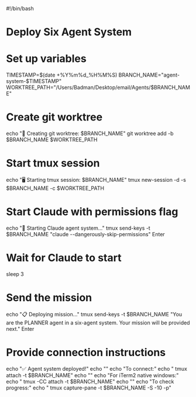 #!/bin/bash
# Deploy Six Agent System

# Set up variables
TIMESTAMP=$(date +%Y%m%d_%H%M%S)
BRANCH_NAME="agent-system-$TIMESTAMP"
WORKTREE_PATH="/Users/Badman/Desktop/email/Agents/$BRANCH_NAME"

# Create git worktree
echo "🌳 Creating git worktree: $BRANCH_NAME"
git worktree add -b $BRANCH_NAME $WORKTREE_PATH

# Start tmux session
echo "🖥️ Starting tmux session: $BRANCH_NAME"
tmux new-session -d -s $BRANCH_NAME -c $WORKTREE_PATH

# Start Claude with permissions flag
echo "🤖 Starting Claude agent system..."
tmux send-keys -t $BRANCH_NAME "claude --dangerously-skip-permissions" Enter

# Wait for Claude to start
sleep 3

# Send the mission
echo "📋 Deploying mission..."
tmux send-keys -t $BRANCH_NAME "You are the PLANNER agent in a six-agent system. Your mission will be provided next." Enter

# Provide connection instructions
echo "✅ Agent system deployed!"
echo ""
echo "To connect:"
echo "  tmux attach -t $BRANCH_NAME"
echo ""
echo "For iTerm2 native windows:"
echo "  tmux -CC attach -t $BRANCH_NAME"
echo ""
echo "To check progress:"
echo "  tmux capture-pane -t $BRANCH_NAME -S -10 -p"
